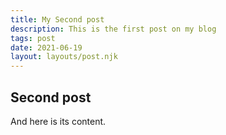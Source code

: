 ```yaml
---
title: My Second post
description: This is the first post on my blog
tags: post
date: 2021-06-19
layout: layouts/post.njk
---
```


## Second post
And here is its content.